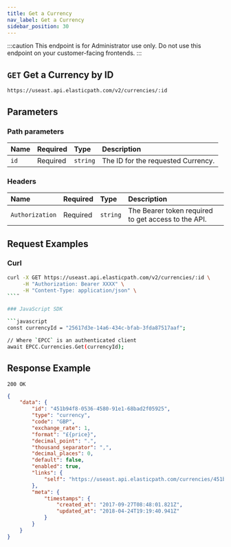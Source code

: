 ```yaml
---
title: Get a Currency
nav_label: Get a Currency
sidebar_position: 30
---
```


:::caution
This endpoint is for Administrator use only. Do not use this endpoint on your customer-facing frontends.
:::

## `GET` Get a Currency by ID

```http
https://useast.api.elasticpath.com/v2/currencies/:id
```

## Parameters

### Path parameters

| Name | Required | Type     | Description                        |
|:-----|:---------|:---------|:-----------------------------------|
| `id` | Required | `string` | The ID for the requested Currency. |

### Headers

| Name            | Required | Type     | Description                          |
|:----------------|:---------|:---------|:-------------------------------------|
| `Authorization` | Required | `string` | The Bearer token required to get access to the API. |

## Request Examples

### Curl

```bash
curl -X GET https://useast.api.elasticpath.com/v2/currencies/:id \
     -H "Authorization: Bearer XXXX" \
     -H "Content-Type: application/json" \
```˜

### JavaScript SDK

```javascript
const currencyId = "25617d3e-14a6-434c-bfab-3fda87517aaf";

// Where `EPCC` is an authenticated client
await EPCC.Currencies.Get(currencyId);
```

## Response Example

`200 OK`

```json
{
    "data": {
        "id": "451b94f8-0536-4580-91e1-68bad2f05925",
        "type": "currency",
        "code": "GBP",
        "exchange_rate": 1,
        "format": "£{price}",
        "decimal_point": ".",
        "thousand_separator": ",",
        "decimal_places": 0,
        "default": false,
        "enabled": true,
        "links": {
            "self": "https://useast.api.elasticpath.com/currencies/451b94f8-0536-4580-91e1-68bad2f05925"
        },
        "meta": {
            "timestamps": {
                "created_at": "2017-09-27T08:48:01.821Z",
                "updated_at": "2018-04-24T19:19:40.941Z"
            }
        }
    }
}
```
